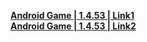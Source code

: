 <!--**[PC Game | 1.4.53 | Link1](https://autopatchcn.bhsr.com/client/beta/20231020154547_0nJ0qw4t5iZR5IFt/StarRail_1.4.53.zip)**   
**[PC Game | 1.4.53 | Link2](https://bhrpg-prod.oss-accelerate.aliyuncs.com/client/beta/20231020154547_0nJ0qw4t5iZR5IFt/StarRail_1.4.53.zip)**
-->
**[Android Game | 1.4.53 | Link1](https://autopatchcn.bhsr.com/client/beta/20231020154547_0nJ0qw4t5iZR5IFt/StarRail_1.4.53.apk)**   
**[Android Game | 1.4.53 | Link2](https://bhrpg-prod.oss-accelerate.aliyuncs.com/client/beta/20231020154547_0nJ0qw4t5iZR5IFt/StarRail_1.4.53.apk)**